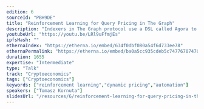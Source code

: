 ```yaml
---
edition: 6
sourceId: "PBH9DE"
title: "Reinforcement Learning for Query Pricing in The Graph"
description: "Indexers​​ in The Graph protocol use a DSL called Agora​ to map query shapes to prices. However, manually populating and updating Agora models for each query is a tedious task, and, as a consequence, most indexers default to a flat pricing model. We have created and deployed reinforcement learning agents for Indexers to automatically compete on pricing. This talk will focus on our development process and our study of the market effects of multiple competing pricing agents."
youtubeUrl: "https://youtu.be/LRl9uFfmjEs"
ipfsHash: ""
ethernaIndex: "https://etherna.io/embed/634f0dbf080a54f6d733ee78"
ethernaPermalink: "https://etherna.io/embed/ba0a5cc935cdeb5c7477670747030f43f646403a7f60af46c0b6c3229eb65724"
duration: 1655
expertise: "Intermediate"
type: "Talk"
track: "Cryptoeconomics"
tags: ["Cryptoeconomics"]
keywords: ["reinforcement learning","dynamic pricing","automation"]
speakers: ["Tomasz Kornuta"]
slidesUrl: "/resources/6/reinforcement-learning-for-query-pricing-in-the-graph.pdf"
---
```

